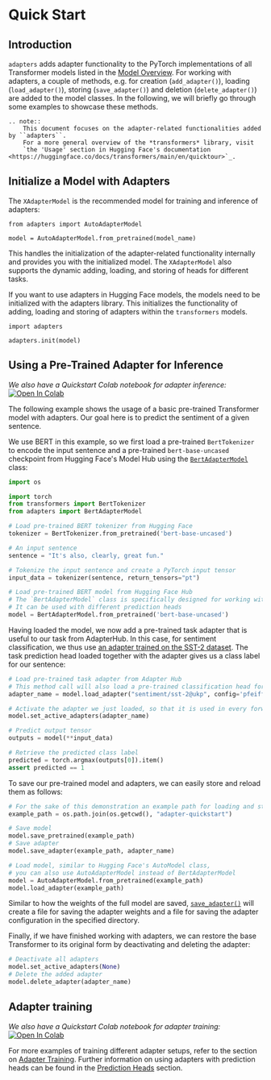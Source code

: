 # Quick Start

## Introduction

`adapters` adds adapter functionality to the PyTorch implementations of all Transformer models listed in the [Model Overview](https://docs.adapterhub.ml/model_overview.html).
For working with adapters, a couple of methods, e.g. for creation (`add_adapter()`), loading (`load_adapter()`), 
storing (`save_adapter()`) and deletion (`delete_adapter()`) are added to the model classes.
In the following, we will briefly go through some examples to showcase these methods.

```{eval-rst}
.. note::
    This document focuses on the adapter-related functionalities added by ``adapters``.
    For a more general overview of the *transformers* library, visit
    `the 'Usage' section in Hugging Face's documentation <https://huggingface.co/docs/transformers/main/en/quicktour>`_.
```

## Initialize a Model with Adapters

The `XAdapterModel` is the recommended model for training and inference of adapters:

```
from adapters import AutoAdapterModel

model = AutoAdapterModel.from_pretrained(model_name)
````

This handles the initialization of the adapter-related functionality internally and provides you with the initialized model. The `XAdapterModel` also supports the dynamic adding, loading, and storing of heads for different tasks.


If you want to use adapters in Hugging Face models, the models need to be initialized with the adapters library. This initializes the functionality of adding, loading and storing of adapters within the `transformers` models. 

```
import adapters

adapters.init(model)
```


## Using a Pre-Trained Adapter for Inference

_We also have a Quickstart Colab notebook for adapter inference:_ [![Open In Colab](https://colab.research.google.com/assets/colab-badge.svg)](https://colab.research.google.com/github/Adapter-Hub/adapters/blob/main/notebooks/02_Adapter_Inference.ipynb)

The following example shows the usage of a basic pre-trained Transformer model with adapters.
Our goal here is to predict the sentiment of a given sentence.

We use BERT in this example, so we first load a pre-trained `BertTokenizer` to encode the input sentence and a pre-trained
`bert-base-uncased` checkpoint from Hugging Face's Model Hub using the [`BertAdapterModel`](adapters.BertAdapterModel) class:

```python
import os

import torch
from transformers import BertTokenizer
from adapters import BertAdapterModel

# Load pre-trained BERT tokenizer from Hugging Face
tokenizer = BertTokenizer.from_pretrained('bert-base-uncased')

# An input sentence
sentence = "It's also, clearly, great fun."

# Tokenize the input sentence and create a PyTorch input tensor
input_data = tokenizer(sentence, return_tensors="pt")

# Load pre-trained BERT model from Hugging Face Hub
# The `BertAdapterModel` class is specifically designed for working with adapters
# It can be used with different prediction heads
model = BertAdapterModel.from_pretrained('bert-base-uncased')
```

Having loaded the model, we now add a pre-trained task adapter that is useful to our task from AdapterHub.
In this case, for sentiment classification, we thus use [an adapter trained on the SST-2 dataset](https://adapterhub.ml/adapters/ukp/bert-base-uncased_sentiment_sst-2_pfeiffer/).
The task prediction head loaded together with the adapter gives us a class label for our sentence:

```python
# Load pre-trained task adapter from Adapter Hub
# This method call will also load a pre-trained classification head for the adapter task
adapter_name = model.load_adapter("sentiment/sst-2@ukp", config='pfeiffer')

# Activate the adapter we just loaded, so that it is used in every forward pass
model.set_active_adapters(adapter_name)

# Predict output tensor
outputs = model(**input_data)

# Retrieve the predicted class label
predicted = torch.argmax(outputs[0]).item()
assert predicted == 1
```

To save our pre-trained model and adapters, we can easily store and reload them as follows:

```python
# For the sake of this demonstration an example path for loading and storing is given below
example_path = os.path.join(os.getcwd(), "adapter-quickstart")

# Save model
model.save_pretrained(example_path)
# Save adapter
model.save_adapter(example_path, adapter_name)

# Load model, similar to Hugging Face's AutoModel class, 
# you can also use AutoAdapterModel instead of BertAdapterModel
model = AutoAdapterModel.from_pretrained(example_path)
model.load_adapter(example_path)
```

Similar to how the weights of the full model are saved, [`save_adapter()`](adapters.ModelWithHeadsAdaptersMixin.save_adapter) will create a file for saving the adapter weights and a file for saving the adapter configuration in the specified directory.

Finally, if we have finished working with adapters, we can restore the base Transformer to its original form by deactivating and deleting the adapter:

```python
# Deactivate all adapters
model.set_active_adapters(None)
# Delete the added adapter
model.delete_adapter(adapter_name)
```

## Adapter training

_We also have a Quickstart Colab notebook for adapter training:_ [![Open In Colab](https://colab.research.google.com/assets/colab-badge.svg)](https://colab.research.google.com/github/Adapter-Hub/adapters/blob/main/notebooks/01_Adapter_Training.ipynb)

For more examples of training different adapter setups, refer to the section on [Adapter Training](training.md).
Further information on using adapters with prediction heads can be found in the [Prediction Heads](prediction_heads.md) section.
